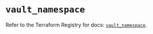 # `vault_namespace`

Refer to the Terraform Registry for docs: [`vault_namespace`](https://registry.terraform.io/providers/hashicorp/vault/4.4.0/docs/resources/namespace).
